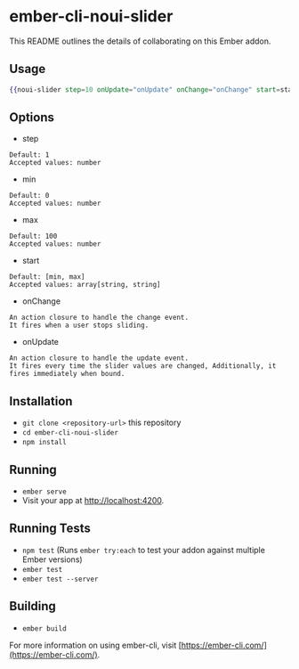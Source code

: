 # ember-cli-noui-slider

This README outlines the details of collaborating on this Ember addon.

## Usage

``` handlebars
{{noui-slider step=10 onUpdate="onUpdate" onChange="onChange" start=start min=minValue max=maxValue}}
```

## Options
* step
```
Default: 1
Accepted values: number
```

* min
```
Default: 0
Accepted values: number
```

* max
```
Default: 100
Accepted values: number
```

* start
```
Default: [min, max]
Accepted values: array[string, string]
```

* onChange
```
An action closure to handle the change event.
It fires when a user stops sliding.
```

* onUpdate
```
An action closure to handle the update event.
It fires every time the slider values are changed, Additionally, it fires immediately when bound.
```

## Installation

* `git clone <repository-url>` this repository
* `cd ember-cli-noui-slider`
* `npm install`

## Running

* `ember serve`
* Visit your app at [http://localhost:4200](http://localhost:4200).

## Running Tests

* `npm test` (Runs `ember try:each` to test your addon against multiple Ember versions)
* `ember test`
* `ember test --server`

## Building

* `ember build`

For more information on using ember-cli, visit [https://ember-cli.com/](https://ember-cli.com/).
